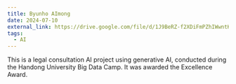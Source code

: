```yaml
---
title: Byunho AImong
date: 2024-07-10
external_link: https://drive.google.com/file/d/1J9BeRZ-f2XDiFmPZhIWwntKZeTZXWKKt/view?usp=drive_link
tags:
  - AI
---
```


This is a legal consultation AI project using generative AI, conducted during the Handong University Big Data Camp. It was awarded the Excellence Award.

<!--more-->
